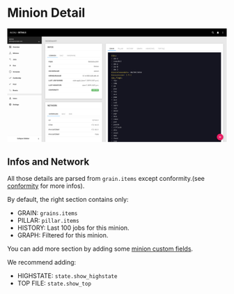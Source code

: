 # Minion Detail

![minion_detail](../images/minion_detail.png)

## Infos and Network

All those details are parsed from `grain.items` except conformity.(see [conformity](conformity.md) for more infos).

By default, the right section contains only:

 - GRAIN: `grains.items`
 - PILLAR: `pillar.items`
 - HISTORY: Last 100 jobs for this minion.
 - GRAPH: Filtered for this minion.

You can add more section by adding some [minion custom fields](settings.md).

We recommend adding:

 - HIGHSTATE: `state.show_highstate`
 - TOP FILE: `state.show_top`